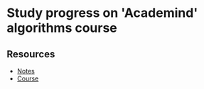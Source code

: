# Study progress on 'Academind' algorithms course

## Resources

- [Notes](http://simp.ly/p/9V7bh2)
- [Course](https://pro.academind.com/courses/913203)
